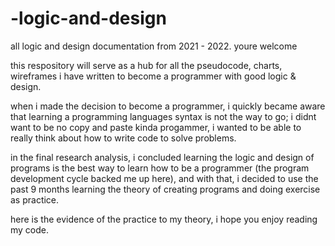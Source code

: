 # -logic-and-design
all logic and design documentation from 2021 - 2022. youre welcome

this respository will serve as a hub for all the pseudocode, charts, wireframes i have written
to become a programmer with good logic & design.

when i made the decision to become a programmer, i quickly became aware that learning a 
programming languages syntax is not the way to go; i didnt want to be no copy and paste kinda
progammer, i wanted to be able to really think about how to write code to solve problems.

in the final research analysis, i concluded learning the logic and design of programs
is the best way to learn how to be a programmer (the program development cycle backed me up here),
and with that, i decided to use the past 9 months learning the theory of creating programs
and doing exercise as practice.

here is the evidence of the practice to my theory, i hope you enjoy reading my code.
